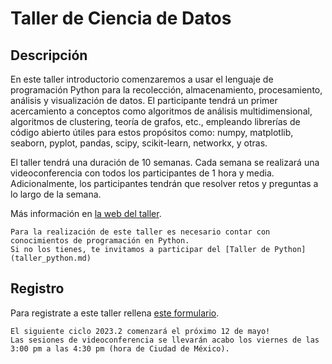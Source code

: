# Taller de Ciencia de Datos

## Descripción

En este taller introductorio comenzaremos a usar el lenguaje de programación Python para la
recolección, almacenamiento, procesamiento, análisis y visualización de datos. El participante
tendrá un primer acercamiento a conceptos como algoritmos de análisis multidimensional, algoritmos
de clustering, teoría de grafos, etc., empleando librerías de código abierto útiles para estos
propósitos como: numpy, matplotlib, seaborn, pyplot, pandas, scipy, scikit-learn, networkx, y
otras.

El taller tendrá una duración de 10 semanas. Cada semana se realizará una videoconferencia con
todos los participantes de 1 hora y media. Adicionalmente, los participantes tendrán que resolver retos y
preguntas a lo largo de la semana.

Más información en [la web del taller](https://uibcdf.org/Taller-Ciencia-Datos).

```{warning} 
Para la realización de este taller es necesario contar con conocimientos de programación en Python.  
Si no los tienes, te invitamos a participar del [Taller de Python](taller_python.md)
```

## Registro

Para registrate a este taller rellena [este formulario](https://forms.gle/oaeh4GWsJTkMzHks8).

```{important} 
El siguiente ciclo 2023.2 comenzará el próximo 12 de mayo!     
Las sesiones de videoconferencia se llevarán acabo los viernes de las 3:00 pm a las 4:30 pm (hora de Ciudad de México).
```
